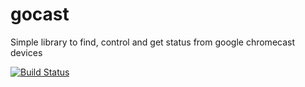 # gocast
Simple library to find, control and get status from google chromecast devices

[![Build Status](https://travis-ci.org/stampzilla/gocast.svg?branch=master)](https://travis-ci.org/stampzilla/gocast)
